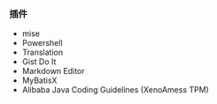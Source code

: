 ### 插件

- mise
- Powershell
- Translation
- Gist Do It
- Markdown Editor
- MyBatisX
- Alibaba Java Coding Guidelines (XenoAmess TPM)

